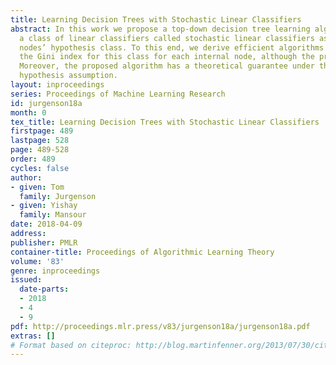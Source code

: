 ```yaml
---
title: Learning Decision Trees with Stochastic Linear Classifiers
abstract: In this work we propose a top-down decision tree learning algorithm with
  a class of linear classifiers called stochastic linear classifiers as the internal
  nodes’ hypothesis class. To this end, we derive efficient algorithms for minimizing
  the Gini index for this class for each internal node, although the problem is non-convex.
  Moreover, the proposed algorithm has a theoretical guarantee under the weak stochastic
  hypothesis assumption.
layout: inproceedings
series: Proceedings of Machine Learning Research
id: jurgenson18a
month: 0
tex_title: Learning Decision Trees with Stochastic Linear Classifiers
firstpage: 489
lastpage: 528
page: 489-528
order: 489
cycles: false
author:
- given: Tom
  family: Jurgenson
- given: Yishay
  family: Mansour
date: 2018-04-09
address: 
publisher: PMLR
container-title: Proceedings of Algorithmic Learning Theory
volume: '83'
genre: inproceedings
issued:
  date-parts:
  - 2018
  - 4
  - 9
pdf: http://proceedings.mlr.press/v83/jurgenson18a/jurgenson18a.pdf
extras: []
# Format based on citeproc: http://blog.martinfenner.org/2013/07/30/citeproc-yaml-for-bibliographies/
---
```

